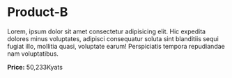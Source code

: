 # Product-B

Lorem, ipsum dolor sit amet consectetur adipisicing elit. Hic expedita dolores minus voluptates, adipisci consequatur soluta sint blanditiis sequi fugiat illo, mollitia quasi, voluptate earum! Perspiciatis tempora repudiandae nam voluptatibus.

**Price:** 50,233Kyats
